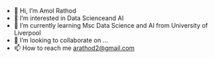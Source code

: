 - 👋 Hi, I’m Amol Rathod
- 👀 I’m interested in Data Scienceand AI
- 🌱 I’m currently learning Msc Data Science and AI from University of Liverpool
- 💞️ I’m looking to collaborate on ...
- 📫 How to reach me arathod2@gmail.com

<!---
arathod2/arathod2 is a ✨ special ✨ repository because its `README.md` (this file) appears on your GitHub profile.
You can click the Preview link to take a look at your changes.
--->
